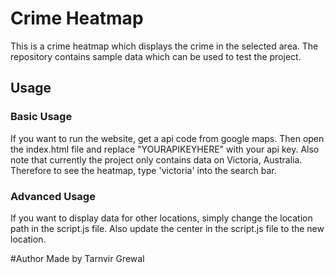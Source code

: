 # Crime Heatmap

This is a crime heatmap which displays the crime in the selected area. The repository contains sample data which can be used to test the project.  

## Usage

### Basic Usage

If you want to run the website, get a api code from google maps. Then open the index.html file and replace "YOURAPIKEYHERE" with your api key. 
Also note that currently the project only contains data on Victoria, Australia. Therefore to see the heatmap, type 'victoria' into the search bar. 

### Advanced Usage

If you want to display data for other locations, simply change the location path in the script.js file. Also update the center in the script.js file to the new location. 


#Author
Made by Tarnvir Grewal
